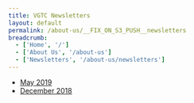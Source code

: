 ```yaml
---
title: VGTC Newsletters
layout: default
permalink: /about-us/__FIX_ON_S3_PUSH__newsletters
breadcrumb:
  - ['Home', '/']
  - ['About Us', '/about-us']
  - ['Newsletters', '/about-us/newsletters']
---
```


* [May 2019](/about-us/newsletters/2019-05-01)
* [December 2018](/about-us/newsletters/2018-12-01)
